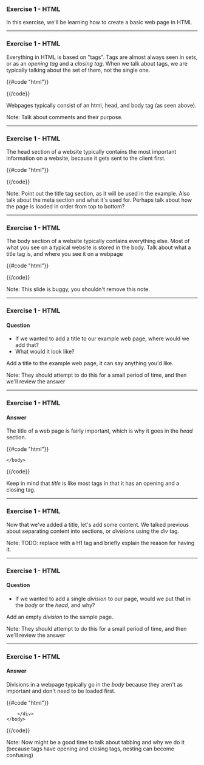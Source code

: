 ### Exercise 1 - HTML

In this exercise, we'll be learning how to create a basic web page in HTML

---

### Exercise 1 - HTML

Everything in HTML is based on "tags".  Tags are almost always seen in sets, or as an _opening tag_ and a _closing tag_.  When we talk about tags, we are typically talking about the set of them, not the single one.

{{#code "html"}}
<html>
	<head>
		<!--content goes here-->
	</head>
	<body>
		<!--and also here-->
	</body>
</html>
{{/code}}

Webpages typically consist of an html, head, and body tag (as seen above).

Note: Talk about comments and their purpose.

---

### Exercise 1 - HTML

The head section of a website typically contains the most important information on a website, because it gets sent to the client first.

{{#code "html"}}
<html>
	<head>
		<!--meta information will go here-->
		<!--styling (CSS) will go here-->
		<!--some javascript (Interactivity) will go here-->
		<!--the __title__ of the website will go here-->
	</head>
	<body>
		<!--and also here-->
	</body>
</html>
{{/code}}

Note: Point out the title tag section, as it will be used in the example.  Also talk about the meta section and what it's used for.  Perhaps talk about how the page is loaded in order from top to bottom?

---

### Exercise 1 - HTML

The body section of a website typically contains everything else.  Most of what you see on a typical website is stored in the body.  Talk about what a title tag is, and where you see it on a webpage

{{#code "html"}}
<html>
	<head>
		<!--meta information will go here-->
		<!--styling (CSS) will go here-->
		<!--some javascript (Interactivity) will go here-->
		<!--the __title__ of the website will go here-->
	</head>
	<body>
		<!--and also here-->
	</body>
</html>
{{/code}}

Note: This slide is buggy, you shouldn't remove this note.

---

### Exercise 1 - HTML

#### Question

* If we wanted to add a title to our example web page, where would we add that?
* What would it look like?

Add a title to the example web page, it can say anything you'd like.

Note: They should attempt to do this for a small period of time, and then we'll review the answer

---

### Exercise 1 - HTML

#### Answer

The title of a web page is fairly important, which is why it goes in the _head_ section.

{{#code "html"}}
<html>
	<head>
		<title>Example Web Page</title>
	</head>
	<body>

	</body>
</html>
{{/code}}

Keep in mind that _title_ is like most tags in that it has an opening and a closing tag.

---

### Exercise 1 - HTML

Now that we've added a title, let's add some content.  We talked previous about separating content into sections, or _divisions_ using the _div_ tag.

Note: TODO: replace with a H1 tag and briefly explain the reason for having it.

---

### Exercise 1 - HTML

#### Question

* If we wanted to add a single _division_ to our page, would we put that in the _body_ or the _head_, and why?

Add an empty _division_ to the sample page.

Note: They should attempt to do this for a small period of time, and then we'll review the answer

---

### Exercise 1 - HTML

#### Answer

Divisions in a webpage typically go in the _body_ because they aren't as important and don't need to be loaded first.

{{#code "html"}}
<html>
	<head>
		<title>Example Web Page</title>
	</head>
	<body>
		<div>

		</div>
	</body>
</html>
{{/code}}

Note: Now might be a good time to talk about tabbing and why we do it (because tags have opening and closing tags, nesting can become confusing)
